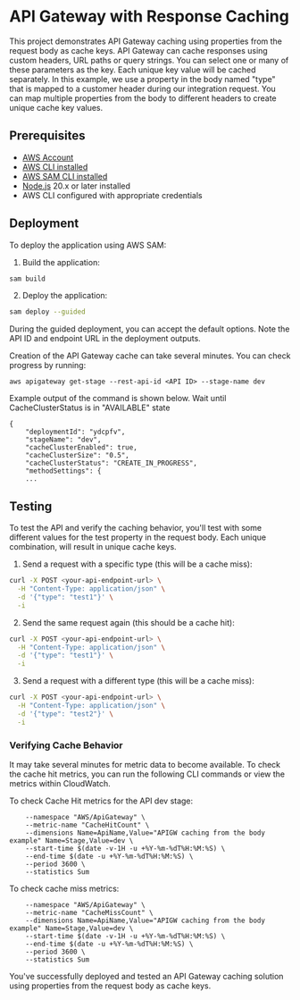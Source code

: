 # API Gateway with Response Caching

This project demonstrates API Gateway caching using properties from the request body as cache keys.  API Gateway can cache responses using custom headers, URL paths or query strings.  You can select one or many of these parameters as the key.  Each unique key value will be cached separately.  In this example, we use a property in the body named "type" that is mapped to a customer header during our integration request.  You can map multiple properties from the body to different headers to create unique cache key values.  

## Prerequisites

- [AWS Account](https://docs.aws.amazon.com/accounts/latest/reference/manage-acct-creating.html)
- [AWS CLI installed](https://docs.aws.amazon.com/cli/latest/userguide/getting-started-install.html) 
- [AWS SAM CLI installed](https://docs.aws.amazon.com/serverless-application-model/latest/developerguide/install-sam-cli.html)
- [Node.js](https://nodejs.org/en/download) 20.x or later installed
- AWS CLI configured with appropriate credentials

## Deployment

To deploy the application using AWS SAM:

1. Build the application:
```bash
sam build
```

2. Deploy the application:
```bash
sam deploy --guided
```

During the guided deployment, you can accept the default options. Note the API ID and endpoint URL in the deployment outputs.

Creation of the API Gateway cache can take several minutes.  You can check progress by running: 
```
aws apigateway get-stage --rest-api-id <API ID> --stage-name dev
```

Example output of the command is shown below.  Wait until CacheClusterStatus is in "AVAILABLE" state
```
{
    "deploymentId": "ydcpfv",
    "stageName": "dev",
    "cacheClusterEnabled": true,
    "cacheClusterSize": "0.5",
    "cacheClusterStatus": "CREATE_IN_PROGRESS",
    "methodSettings": {
    ...
```

## Testing

To test the API and verify the caching behavior, you'll test with some different values for the test property in the request body.  Each unique combination, will result in unique cache keys.  

1. Send a request with a specific type (this will be a cache miss):
```bash
curl -X POST <your-api-endpoint-url> \
  -H "Content-Type: application/json" \
  -d '{"type": "test1"}' \
  -i
```

2. Send the same request again (this should be a cache hit):
```bash
curl -X POST <your-api-endpoint-url> \
  -H "Content-Type: application/json" \
  -d '{"type": "test1"}' \
  -i
```

3. Send a request with a different type (this will be a cache miss):
```bash
curl -X POST <your-api-endpoint-url> \
  -H "Content-Type: application/json" \
  -d '{"type": "test2"}' \
  -i
```

### Verifying Cache Behavior

It may take several minutes for metric data to become available.  To check the cache hit metrics, you can run the following CLI commands or view the metrics within CloudWatch.  

To check Cache Hit metrics for the API dev stage: 
```aws cloudwatch get-metric-statistics \
    --namespace "AWS/ApiGateway" \
    --metric-name "CacheHitCount" \
    --dimensions Name=ApiName,Value="APIGW caching from the body example" Name=Stage,Value=dev \
    --start-time $(date -v-1H -u +%Y-%m-%dT%H:%M:%S) \
    --end-time $(date -u +%Y-%m-%dT%H:%M:%S) \
    --period 3600 \
    --statistics Sum
```

To check cache miss metrics: 
```aws cloudwatch get-metric-statistics \
    --namespace "AWS/ApiGateway" \
    --metric-name "CacheMissCount" \
    --dimensions Name=ApiName,Value="APIGW caching from the body example" Name=Stage,Value=dev \
    --start-time $(date -v-1H -u +%Y-%m-%dT%H:%M:%S) \
    --end-time $(date -u +%Y-%m-%dT%H:%M:%S) \
    --period 3600 \
    --statistics Sum
```

You've successfully deployed and tested an API Gateway caching solution using properties from the request body as cache keys.   
